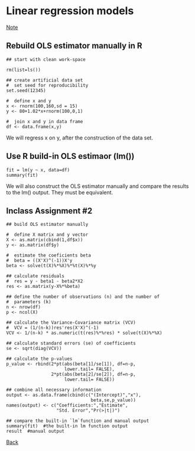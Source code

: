 # Linear regression models




[Note](https://app.box.com/s/ipx4khiw11gonulpy206r510020nrbzx)


## Rebuild OLS estimator manually in R

```{r}
## start with clean work-space

rm(list=ls())
 
## create artificial data set
#  set seed for reproducibility
set.seed(12345)
 
#  define x and y
x <- rnorm(100,160,sd = 15)
y <- 80+1.02*x+rnorm(100,0,1)
 
#  join x and y in data frame
df <- data.frame(x,y)
```
We will regress x on y, after the construction of the data set.


## Use R build-in OLS estimaor (lm())
```{r,eval=FALSE}
fit = lm(y ~ x, data=df)
summary(fit)
```

We will also construct the OLS estimator manually and compare the results to the lm() output.
They must be  equivalent.

## Inclass Assignment #2
```{r, eval=FALSE}
## build OLS estimator manually
 
#  define X matrix and y vector
X <- as.matrix(cbind(1,df$x))
y <- as.matrix(df$y)
 
#  estimate the coeficients beta
#  beta = ((X'X)^(-1))X'y
beta <- solve(t(X)%*%X)%*%t(X)%*%y
 
## calculate residuals
#  res = y - beta1 - beta2*X2
res <- as.matrix(y-X%*%beta)
 
## define the number of observations (n) and the number of
#  parameters (k)
n <- nrow(df)
p <- ncol(X)
 
## calculate the Variance-Covariance matrix (VCV)
#  VCV = (1/(n-k))res'res(X'X)^(-1)
VCV <- 1/(n-k) * as.numeric(t(res)%*%res) * solve(t(X)%*%X)
 
## calculate standard errors (se) of coefficients
se <- sqrt(diag(VCV))
 
## calculate the p-values
p_value <- rbind(2*pt(abs(beta[1]/se[1]), df=n-p,
                      lower.tail= FALSE),
                 2*pt(abs(beta[2]/se[2]), df=n-p,
                      lower.tail= FALSE))
 
## combine all necessary information
output <- as.data.frame(cbind(c("(Intercept)","x"),
                                beta,se,p_value))
names(output) <- c("Coefficients:","Estimate", 
                   "Std. Error","Pr(>|t|)")
 
## compare the built-in `lm`function and manual output
summary(fit)  #the built-in lm function output
result  #manual output
```


[Back](https://github.com/younghhk/STAT_COMP/)

